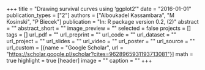 +++
title = "Drawing survival curves using ‘ggplot2’"
date = "2016-01-01"
publication_types = ["2"]
authors = ["Alboukadel Kassambara", "M Kosinski", "P Biecek"]
publication = "In: R package version 0.2, (2)"
abstract = ""
abstract_short = ""
image_preview = ""
selected = false
projects = []
tags = []
url_pdf = ""
url_preprint = ""
url_code = ""
url_dataset = ""
url_project = ""
url_slides = ""
url_video = ""
url_poster = ""
url_source = ""
url_custom = [{name = "Google Scholar", url = "https://scholar.google.pl/scholar?cites=9628965931193713081"}]
math = true
highlight = true
[header]
image = ""
caption = ""
+++
